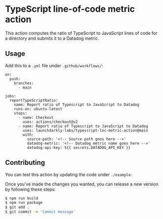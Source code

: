 # TypeScript line-of-code metric action

This action computes the ratio of TypeScript to JavaScript lines of code for a directory and submits it
to a Datadog metric.

## Usage

Add this to a `.yml` file under `.github/workflows/`:

```
on:
  push:
    branches:
      - main

jobs:
  reportTypeScriptRatio:
    name: Report ratio of Typescript to JavaScript to Datadog
    runs-on: ubuntu-latest
    steps:
      - name: Checkout
        uses: actions/checkout@v2
      - name: Report ratio of Typescript to JavaScript to Datadog
        uses: launchdarkly-labs/typescript-loc-metric-action@main
        with:
          source-path: '<!-- Source path goes here -->'
          datadog-metric: '<!-- Datadog metric name goes here -->'
          datadog-api-key: ${{ secrets.DATADOG_API_KEY }}
```

## Contributing

You can test this action by updating the code under `./example`.

Once you've made the changes you wanted, you can release a new version by following these steps:

```bash
$ npm run build
$ npm run package
$ git add .
$ git commit -m 'Commit message'
```

